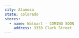 ```yaml
---
city: Alamosa
state: colorado
stores:
  - name: Walmart - COMING SOON
    address: 3333 Clark Street
---
```

